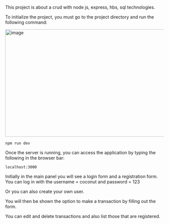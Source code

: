 This project is about a crud with node js, express, hbs, sql technologies. 

To initialize the project, you must go to the project directory and run the following command: 


<img width="652" height="342" alt="image" src="https://github.com/user-attachments/assets/8487ad52-50af-4098-9c43-f943d1fb5eb3" />


    npm run dev 

Once the server is running, you can access the application by typing the following in the browser bar: 

    localhost:3000 
    
Initially in the main panel you will see a login form and a registration form. 
You can log in with the username = coconut and password = 123 

Or you can also create your own user. 

You will then be shown the option to make a transaction by filling out the form. 

You can edit and delete transactions and also list those that are registered.


